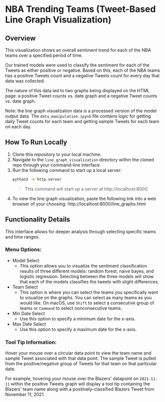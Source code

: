 # NBA Trending Teams (Tweet-Based Line Graph Visualization)

## Overview
This visualization shows an overall sentiment trend for each of the NBA teams over a specified period of time.

Our trained models were used to classify the sentiment for each of the Tweets as either positive or negative. Based on this, each of the NBA teams has a positive Tweets count and a negative Tweets count for every day that data was collected.

The nature of this data led to two graphs being displayed on the HTML page: a positive Tweet counts vs. date graph and a negative Tweet counts vs. date graph.

Note: the line graph visualization data is a processed version of the model output data. The `data_manipulation.ipynb` file contains logic for getting daily Tweet counts for each team and getting sample Tweets for each team on each day.

## How To Run Locally
1. Clone this repository to your local machine.
2. Navigate to the `line_graph_visualization` directory within the cloned repo through your command-line interface.
3. Run the following command to start up a local server:
    ```bash
    python3 -m http.server
    ```
    > This command will start up a server at http://localhost:8000. 
4. To view the line graph visualization, paste the following link into a web browser of your choosing: http://localhost:8000/line_graphs.html

## Functionality Details
This interface allows for deeper analysis through selecting specific teams and time ranges.

### Menu Options:
- Model Select
  - This option allows you to visualize the sentiment classification results of three different models: random forest, naive bayes, and logistic regression. Selecting between the three models will show that each of the models classifies the tweets with slight differences.
- Team Select
  - This option is where you can select the teams you specifically want to visualize on the graphs. You can select as many teams as you would like. On macOS, use `Shift` to select a consecutive group of teams or `Command` to select nonconsecutive teams.
- Min Date Select
  - Use this option to specify a minimum date for the x-axis.
- Max Date Select
  - Use this option to specify a maximum date for the x-axis.
  
### Tool Tip Information:
Hover your mouse over a circular data point to view the team name and sample Tweet associated with that data point. The sample Tweet is pulled from the positive/negative group of Tweets for that team on that particular date.

For example, hovering your mouse over the Blazers' datapoint on `2021-11-11` within the positive Tweets graph will display a tool tip containing the Blazers' team name along with a positively-classified Blazers Tweet from November 11, 2021. 

